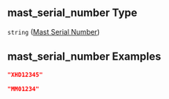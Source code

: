 ## mast_serial_number Type

`string` ([Mast Serial Number](iea43_wra_data_model-properties-measurement-location-measurement-location-properties-mast-properties-properties-mast-serial-number.md))

## mast_serial_number Examples

```json
"XHD12345"
```

```json
"MM01234"
```
